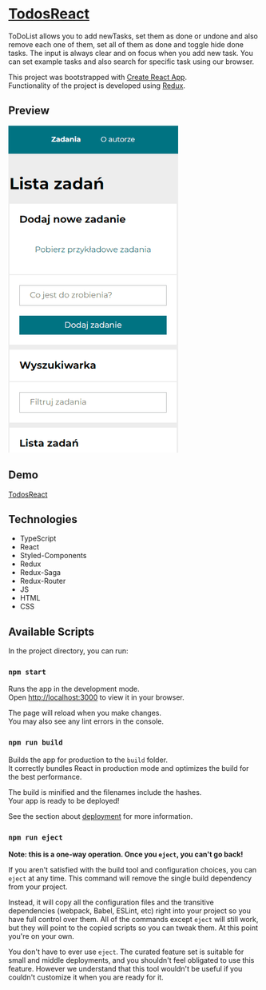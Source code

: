 # [TodosReact](https://kaniewskisoftware.github.io/todos-list-react/)

ToDoList allows you to add newTasks, set them as done or undone and also remove each one of them, set all of them as done and toggle hide done tasks. The input is always clear and on focus when you add new task. You can set example tasks and also search for specific task using our browser.

This project was bootstrapped with [Create React App](https://github.com/facebook/create-react-app).  
Functionality of the project is developed using [Redux](https://github.com/reduxjs/redux-toolkit).

## Preview

!["To do list in action"](animation6.gif)

## Demo

[TodosReact](https://kaniewskisoftware.github.io/todos-list-react/)

## Technologies

- TypeScript
- React
- Styled-Components
- Redux
- Redux-Saga
- Redux-Router
- JS
- HTML
- CSS

## Available Scripts

In the project directory, you can run:

### `npm start`

Runs the app in the development mode.\
Open [http://localhost:3000](http://localhost:3000) to view it in your browser.

The page will reload when you make changes.\
You may also see any lint errors in the console.

### `npm run build`

Builds the app for production to the `build` folder.\
It correctly bundles React in production mode and optimizes the build for the best performance.

The build is minified and the filenames include the hashes.\
Your app is ready to be deployed!

See the section about [deployment](https://facebook.github.io/create-react-app/docs/deployment) for more information.

### `npm run eject`

**Note: this is a one-way operation. Once you `eject`, you can't go back!**

If you aren't satisfied with the build tool and configuration choices, you can `eject` at any time. This command will remove the single build dependency from your project.

Instead, it will copy all the configuration files and the transitive dependencies (webpack, Babel, ESLint, etc) right into your project so you have full control over them. All of the commands except `eject` will still work, but they will point to the copied scripts so you can tweak them. At this point you're on your own.

You don't have to ever use `eject`. The curated feature set is suitable for small and middle deployments, and you shouldn't feel obligated to use this feature. However we understand that this tool wouldn't be useful if you couldn't customize it when you are ready for it.

